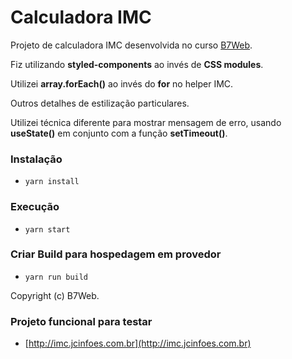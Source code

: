 # Calculadora IMC

Projeto de calculadora IMC desenvolvida no curso [B7Web](https://www.b7web.com.br).

Fiz utilizando **styled-components** ao invés de **CSS modules**.

Utilizei **array.forEach()** ao invés do **for** no helper IMC.

Outros detalhes de estilização particulares.

Utilizei técnica diferente para mostrar mensagem de erro, usando **useState()** em
conjunto com a função **setTimeout()**.

### Instalação

- `yarn install`

### Execução

- `yarn start`

### Criar Build para hospedagem em provedor

- `yarn run build`

Copyright (c) B7Web.

### Projeto funcional para testar

- [http://imc.jcinfoes.com.br](http://imc.jcinfoes.com.br)

